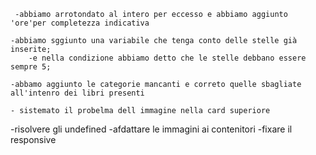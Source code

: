 <!-- ----i decimali sul tempo di lettura----- -->
     -abbiamo arrotondato al intero per eccesso e abbiamo aggiunto 'ore'per completezza indicativa 


<!-- -numero delle stelline  -->
    -abbiamo sggiunto una variabile che tenga conto delle stelle già inserite; 
        -e nella condizione abbiamo detto che le stelle debbano essere sempre 5;

<!-- -immagini superiori nelle card  -->
    -abbamo aggiunto le categorie mancanti e correto quelle sbagliate all'intenro dei libri presenti

    
<!-- -fixare la card centrale fila superiopre  -->
    - sistemato il probelma dell immagine nella card superiore
    
-risolvere gli undefined
-afdattare le immagini ai contenitori
-fixare il responsive